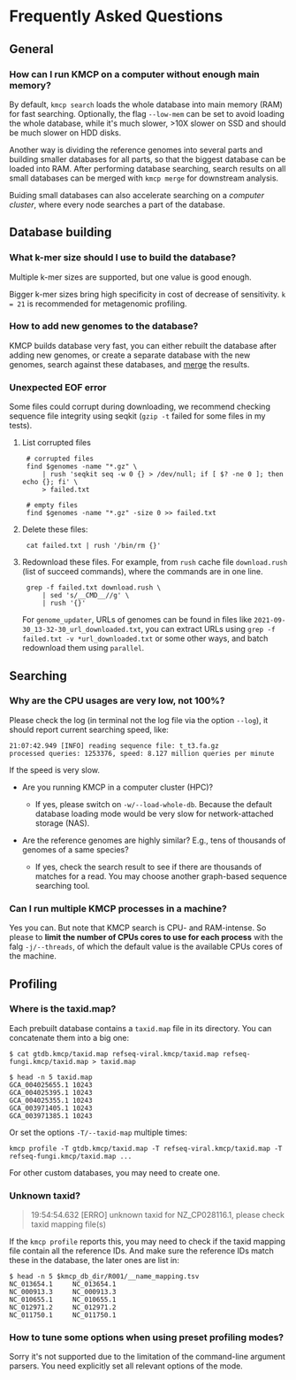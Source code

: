 # Frequently Asked Questions 

## General

### How can I run KMCP on a computer without enough main memory?

By default, `kmcp search` loads the whole database into main memory (RAM) for fast searching.
Optionally, the flag `--low-mem` can be set to avoid loading the whole database,
while it's much slower, >10X slower on SSD and should be much slower on HDD disks.

Another way is dividing the reference genomes into several parts
and building smaller databases for all parts, so that the biggest
database can be loaded into RAM. After performing database searching,
search results on all small databases can be merged with `kmcp merge`
for downstream analysis.

Buiding small databases can also accelerate searching on a *computer cluster*,
where every node searches a part of the database.

## Database building

### What k-mer size should I use to build the database?

Multiple k-mer sizes are supported, but one value is good enough.

Bigger k-mer sizes bring high specificity in cost of decrease
of sensitivity. `k = 21` is recommended for metagenomic profiling.

### How to add new genomes to the database?

KMCP builds database very fast,
you can either rebuilt the database after adding new genomes,
or create a separate database with the new genomes,
search against these databases, and [merge](/usage/#merge) the results.

### Unexpected EOF error

Some files could corrupt during downloading, we recommend checking
sequence file integrity using seqkit (`gzip -t` failed for some files in
my tests).

1. List corrupted files

        # corrupted files
        find $genomes -name "*.gz" \
            | rush 'seqkit seq -w 0 {} > /dev/null; if [ $? -ne 0 ]; then echo {}; fi' \
            > failed.txt

        # empty files
        find $genomes -name "*.gz" -size 0 >> failed.txt
    
2. Delete these files:

        cat failed.txt | rush '/bin/rm {}'

3. Redownload these files. For example, from `rush` cache file `download.rush` (list of succeed commands), where the commands are in one line.

        grep -f failed.txt download.rush \
            | sed 's/__CMD__//g' \
            | rush '{}'

    For `genome_updater`, URLs of genomes can be found in files like `2021-09-30_13-32-30_url_downloaded.txt`, 
    you can extract URLs using `grep -f failed.txt -v *url_downloaded.txt` or some other ways,
    and batch redownload them using `parallel`.

## Searching

### Why are the CPU usages are very low, not 100%?

Please check the log (in terminal not the log file via the option `--log`),
it should report current searching speed, like:

    21:07:42.949 [INFO] reading sequence file: t_t3.fa.gz
    processed queries: 1253376, speed: 8.127 million queries per minute

If the speed is very slow. 

- Are you running KMCP in a computer cluster (HPC)? 
    - If yes, please switch on `-w/--load-whole-db`.
      Because the default database loading mode would be very slow for network-attached storage (NAS).

- Are the reference genomes are highly similar? E.g., tens of thousands of genomes of a same species?
    - If yes, check the search result to see if there are thousands of matches for a read.
      You may choose another graph-based sequence searching tool.

### Can I run multiple KMCP processes in a machine?

Yes you can. But note that KMCP search is CPU- and RAM-intense. So please to **limit the number of CPUs cores to use for each process** with the falg `-j/--threads`, of which the default value is the available CPUs cores of the machine.

## Profiling

### Where is the taxid.map?

Each prebuilt database contains a `taxid.map` file in its directory.
You can concatenate them into a big one:

    $ cat gtdb.kmcp/taxid.map refseq-viral.kmcp/taxid.map refseq-fungi.kmcp/taxid.map > taxid.map
    
    $ head -n 5 taxid.map
    GCA_004025655.1 10243
    GCA_004025395.1 10243
    GCA_004025355.1 10243
    GCA_003971405.1 10243
    GCA_003971385.1 10243
    
Or set the options `-T/--taxid-map` multiple times:

    kmcp profile -T gtdb.kmcp/taxid.map -T refseq-viral.kmcp/taxid.map -T refseq-fungi.kmcp/taxid.map ...

For other custom databases, you may need to create one.

### Unknown taxid?

> 19:54:54.632 [ERRO] unknown taxid for NZ_CP028116.1, please check taxid mapping file(s)

If the `kmcp profile` reports this, you may need to check if the taxid mapping file contain all the reference IDs.
And make sure the reference IDs match these in the database, the later ones are list in: 

    $ head -n 5 $kmcp_db_dir/R001/__name_mapping.tsv
    NC_013654.1     NC_013654.1
    NC_000913.3     NC_000913.3
    NC_010655.1     NC_010655.1
    NC_012971.2     NC_012971.2
    NC_011750.1     NC_011750.1


### How to tune some options when using preset profiling modes?

Sorry it's not supported due to the limitation of the command-line argument parsers.
You need explicitly set all relevant options of the mode.
